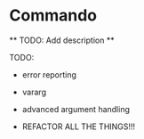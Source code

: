 # Commando

** TODO: Add description **

TODO:
* error reporting
* vararg
* advanced argument handling

* REFACTOR ALL THE THINGS!!!
